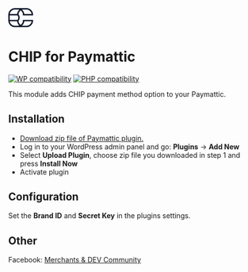 <img src="./assets/logo.svg" alt="drawing" width="50"/>

# CHIP for Paymattic
[![WP compatibility](https://plugintests.com/plugins/wporg/chip-for-paymattic/wp-badge.svg)](https://plugintests.com/plugins/wporg/chip-for-paymattic/latest)
[![PHP compatibility](https://plugintests.com/plugins/wporg/chip-for-paymattic/php-badge.svg)](https://plugintests.com/plugins/wporg/chip-for-paymattic/latest)

This module adds CHIP payment method option to your Paymattic.

## Installation

* [Download zip file of Paymattic plugin.](https://github.com/CHIPAsia/chip-for-paymattic/archive/refs/heads/main.zip)
* Log in to your WordPress admin panel and go: **Plugins** -> **Add New**
* Select **Upload Plugin**, choose zip file you downloaded in step 1 and press **Install Now**
* Activate plugin

## Configuration

Set the **Brand ID** and **Secret Key** in the plugins settings.

## Other

Facebook: [Merchants & DEV Community](https://www.facebook.com/groups/3210496372558088)
